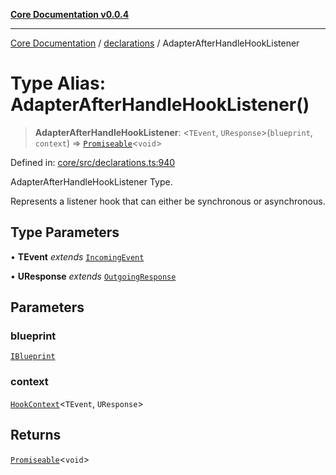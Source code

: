 [**Core Documentation v0.0.4**](../../README.md)

***

[Core Documentation](../../modules.md) / [declarations](../README.md) / AdapterAfterHandleHookListener

# Type Alias: AdapterAfterHandleHookListener()

> **AdapterAfterHandleHookListener**: \<`TEvent`, `UResponse`\>(`blueprint`, `context`) => [`Promiseable`](Promiseable.md)\<`void`\>

Defined in: [core/src/declarations.ts:940](https://github.com/stonemjs/core/blob/8c14a336c794eb98d8513b950cb1c2786962eaaf/src/declarations.ts#L940)

AdapterAfterHandleHookListener Type.

Represents a listener hook that can either be synchronous or asynchronous.

## Type Parameters

• **TEvent** *extends* [`IncomingEvent`](../../events/IncomingEvent/classes/IncomingEvent.md)

• **UResponse** *extends* [`OutgoingResponse`](../../events/OutgoingResponse/classes/OutgoingResponse.md)

## Parameters

### blueprint

[`IBlueprint`](IBlueprint.md)

### context

[`HookContext`](../interfaces/HookContext.md)\<`TEvent`, `UResponse`\>

## Returns

[`Promiseable`](Promiseable.md)\<`void`\>
